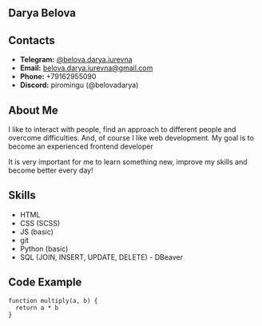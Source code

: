 ## Darya Belova

## Contacts

- **Telegram:** [@belova.darya.iurevna](https://t.me/belova_darya_iurevna)
- **Email:** belova.darya.iurevna@gmail.com
- **Phone:** +79162955090 
- **Discord:** piromingu (@belovadarya)

## About Me

I like to interact with people, find an approach to different people and overcome difficulties. And, of course I like web development. My goal is to become an experienced frontend developer

It is very important for me to learn something new, improve my skills and become better every day!

## Skills

- HTML
- CSS (SCSS)
- JS (basic)
- git
- Python (basic)
- SQL (JOIN, INSERT, UPDATE, DELETE) - DBeaver

## Code Example

```
function multiply(a, b) {
  return a * b
}
```

